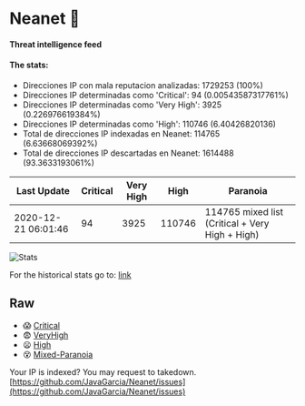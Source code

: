 # Neanet :hocho:
#### Threat intelligence feed
#### The stats:

- Direcciones IP con mala reputacion analizadas: 1729253 (100%)
- Direcciones IP determinadas como 'Critical':  94 (0.00543587317761%)
- Direcciones IP determinadas como 'Very High':  3925 (0.226976619384%)
- Direcciones IP determinadas como 'High':  110746 (6.40426820136)
- Total de direcciones IP indexadas en Neanet:  114765 (6.63668069392%)
- Total de direcciones IP descartadas en Neanet:  1614488 (93.3633193061%)

| Last Update | Critical | Very High | High | Paranoia |
| --- | --- | --- | --- | --- |
| 2020-12-21 06:01:46 | 94 | 3925 | 110746 | 114765 mixed list (Critical + Very High + High)|

![Stats](https://docs.google.com/spreadsheets/d/e/2PACX-1vSnaNMIXVabIpDJjufMlzH7poXnshF3mgd8Is1g9ytUEzVsP5my4Trn8f-xkoLLQ38xpL3HtmUexLo6/pubchart?oid=501124687&format=image)

For the historical stats go to: [link](/stats.csv)
## Raw
- :scream: [Critical](https://raw.githubusercontent.com/JavaGarcia/Neanet/master/blacklists/neanet_critical.txt)
- :fearful: [VeryHigh](https://raw.githubusercontent.com/JavaGarcia/Neanet/master/blacklists/neanet_veryHigh.txtt)
- :frowning: [High](https://raw.githubusercontent.com/JavaGarcia/Neanet/master/blacklists/neanet_high.txt)
- :dizzy_face: [Mixed-Paranoia](https://raw.githubusercontent.com/JavaGarcia/Neanet/master/blacklists/neanet_all.txt)


Your IP is indexed? You may request to takedown. [https://github.com/JavaGarcia/Neanet/issues](https://github.com/JavaGarcia/Neanet/issues)















































































































































































































































































































































































































































































































































































































































































































































































































































































































































































































































































































































































































































































































































































































































































































































































































































































































































































































































































































































































































































































































































































































































































































































































































































































































































































































































































































































































































































































































































































































































